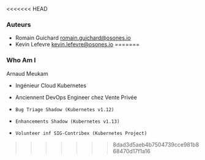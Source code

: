 <<<<<<< HEAD
### Auteurs

- Romain Guichard <romain.guichard@osones.io>
- Kevin Lefevre <kevin.lefevre@osones.io>
=======

### Who Am I

Arnaud Meukam

- Ingénieur Cloud Kubernetes
- Anciennent DevOps Engineer chez Vente Privée

- `Bug Triage Shadow (Kubernetes v1.12)`
- `Enhancements Shadow (Kubernetes v1.13)`
- `Volunteer inf SIG-Contribex (Kubernetes Project)`
>>>>>>> 8dad3d5aeb4b7504739cce981b868470d17f1a16

